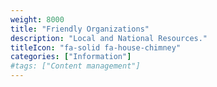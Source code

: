```yaml
---
weight: 8000
title: "Friendly Organizations"
description: "Local and National Resources."
titleIcon: "fa-solid fa-house-chimney"
categories: ["Information"]
#tags: ["Content management"]
---
```


